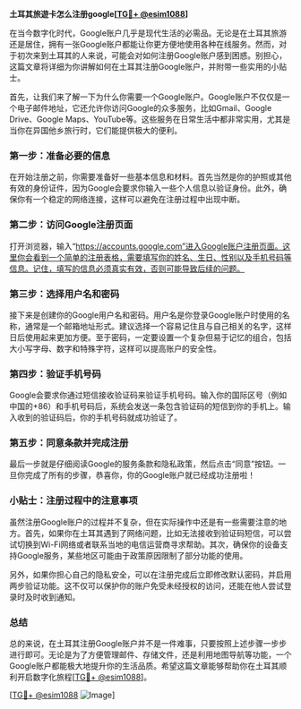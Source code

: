 **土耳其旅遊卡怎么注册google[[TG💪+ @esim1088](https://t.me/s/esim1088)]**

在当今数字化时代，Google账户几乎是现代生活的必需品。无论是在土耳其旅游还是居住，拥有一张Google账户都能让你更方便地使用各种在线服务。然而，对于初次来到土耳其的人来说，可能会对如何注册Google账户感到困惑。别担心，这篇文章将详细为你讲解如何在土耳其注册Google账户，并附带一些实用的小贴士。

首先，让我们来了解一下为什么你需要一个Google账户。Google账户不仅仅是一个电子邮件地址，它还允许你访问Google的众多服务，比如Gmail、Google Drive、Google Maps、YouTube等。这些服务在日常生活中都非常实用，尤其是当你在异国他乡旅行时，它们能提供极大的便利。

### **第一步：准备必要的信息**

在开始注册之前，你需要准备好一些基本信息和材料。首先当然是你的护照或其他有效的身份证件，因为Google会要求你输入一些个人信息以验证身份。此外，确保你有一个稳定的网络连接，这样可以避免在注册过程中出现中断。

### **第二步：访问Google注册页面**

打开浏览器，输入“https://accounts.google.com”进入Google账户注册页面。这里你会看到一个简单的注册表格，需要填写你的姓名、生日、性别以及手机号码等信息。记住，填写的信息必须真实有效，否则可能导致后续的问题。

### **第三步：选择用户名和密码**

接下来是创建你的Google用户名和密码。用户名是你登录Google账户时使用的名称，通常是一个邮箱地址形式。建议选择一个容易记住且与自己相关的名字，这样日后使用起来更加方便。至于密码，一定要设置一个复杂但易于记忆的组合，包括大小写字母、数字和特殊字符，这样可以提高账户的安全性。

### **第四步：验证手机号码**

Google会要求你通过短信接收验证码来验证手机号码。输入你的国际区号（例如中国的+86）和手机号码后，系统会发送一条包含验证码的短信到你的手机上。输入收到的验证码后，你的手机号码就成功验证了。

### **第五步：同意条款并完成注册**

最后一步就是仔细阅读Google的服务条款和隐私政策，然后点击“同意”按钮。一旦你完成了所有的步骤，恭喜你，你的Google账户就已经成功注册啦！

### **小贴士：注册过程中的注意事项**

虽然注册Google账户的过程并不复杂，但在实际操作中还是有一些需要注意的地方。首先，如果你在土耳其遇到了网络问题，比如无法接收到验证码短信，可以尝试切换到Wi-Fi网络或者联系当地的电信运营商寻求帮助。其次，确保你的设备支持Google服务，某些地区可能由于政策原因限制了部分功能的使用。

另外，如果你担心自己的隐私安全，可以在注册完成后立即修改默认密码，并启用两步验证功能。这不仅可以保护你的账户免受未经授权的访问，还能在他人尝试登录时及时收到通知。

### **总结**

总的来说，在土耳其注册Google账户并不是一件难事，只要按照上述步骤一步步进行即可。无论是为了方便管理邮件、存储文件，还是利用地图导航等功能，一个Google账户都能极大地提升你的生活品质。希望这篇文章能够帮助你在土耳其顺利开启数字化旅程[[TG💪+ @esim1088](https://t.me/s/esim1088)]。

[[TG💪+ @esim1088](https://t.me/s/esim1088) ![Image](https://i.postimg.cc/4NQfJmqS/Snipaste-2025-05-13-00-14-12.png)]